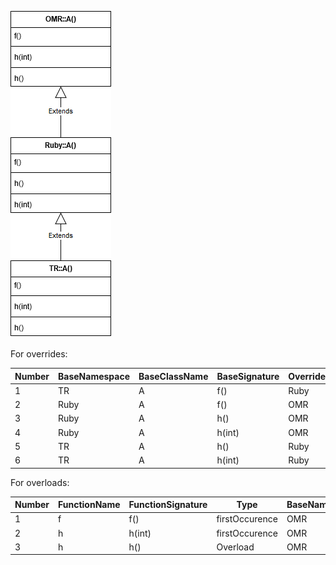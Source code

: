 ![Class Hierarchy](https://github.com/samasri/omr/blob/master/tools/compiler/OMRStatistics/doc/resources/Case1.png)

For overrides:

Number | BaseNamespace | BaseClassName | BaseSignature | OverridenNamespace | OverridenClassName |
| --- | --- | --- | --- | --- | --- |
| 1 | TR | A | f() | Ruby | A |
| 2 | Ruby | A | f() | OMR | A |
| 3 | Ruby | A | h() | OMR | A |
| 4 | Ruby | A | h(int) | OMR | A |
| 5 | TR | A | h() | Ruby | A |
| 6 | TR | A | h(int) | Ruby | A |

For overloads:

Number | FunctionName | FunctionSignature | Type | BaseNamespace | BaseClassName |
| --- | --- | --- | --- | --- | --- |
| 1 | f | f() | firstOccurence | OMR | A |
| 2 | h | h(int) | firstOccurence | OMR | A |
| 3 | h | h() | Overload | OMR | A |
